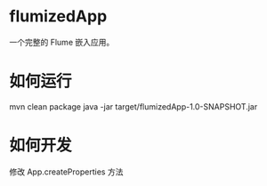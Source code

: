# flumizedApp

一个完整的 Flume 嵌入应用。

# 如何运行

mvn clean package
java -jar target/flumizedApp-1.0-SNAPSHOT.jar

# 如何开发

修改 App.createProperties 方法
